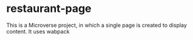# restaurant-page
This is a Microverse project, in which a single page is created to display content. It uses wabpack 
